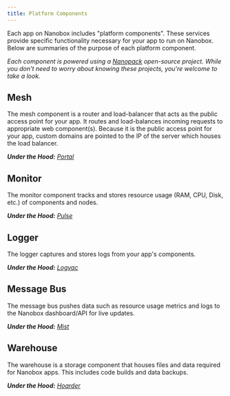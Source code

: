 ```yaml
---
title: Platform Components
---
```


Each app on Nanobox includes "platform components". These services provide specific functionality necessary for your app to run on Nanobox. Below are summaries of the purpose of each platform component.

*Each component is powered using a [Nanopack](http://nanopack.io) open-source project. While you don't need to worry about knowing these projects, you're welcome to take a look.*

##  Mesh
The mesh component is a router and load-balancer that acts as the public access point for your app. It routes and load-balances incoming requests to appropriate web component(s). Because it is the public access point for your app, custom domains are pointed to the IP of the server which houses the load balancer.

***Under the Hood:*** [*Portal*](https://github.com/nanopack/portal)

##  Monitor
The monitor component tracks and stores resource usage (RAM, CPU, Disk, etc.) of components and nodes.

***Under the Hood:*** [*Pulse*](https://github.com/nanopack/pulse)

##  Logger
The logger captures and stores logs from your app's components.

***Under the Hood:*** [*Logvac*](https://github.com/nanopack/logvac)

##  Message Bus
The message bus pushes data such as resource usage metrics and logs to the Nanobox dashboard/API for live updates.

***Under the Hood:*** [*Mist*](https://github.com/nanopack/mist)

##  Warehouse
The warehouse is a storage component that houses files and data required for Nanobox apps. This includes code builds and data backups.

***Under the Hood:*** [*Hoarder*](https://github.com/nanopack/hoarder)
